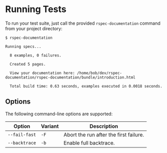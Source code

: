 # Running Tests

To run your test suite, just call the provided `rspec-documentation` command from your project directory:

```console
$ rspec-documentation

Running specs...

  8 examples, 0 failures.

  Created 5 pages.

  View your documentation here: /home/bob/dev/rspec-documentation/rspec-documentation/bundle/introduction.html

  Total build time: 0.63 seconds, examples executed in 0.0018 seconds.
```

## Options

The following command-line options are supported:

|Option|Variant|Description|
|-|-|-|
|`--fail-fast`|`-F`|Abort the run after the first failure.|
|`--backtrace`|`-b`|Enable full backtrace.|
